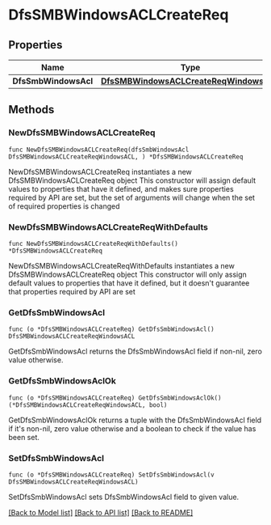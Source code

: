 # DfsSMBWindowsACLCreateReq

## Properties

Name | Type | Description | Notes
------------ | ------------- | ------------- | -------------
**DfsSmbWindowsAcl** | [**DfsSMBWindowsACLCreateReqWindowsACL**](DfsSMBWindowsACLCreateReqWindowsACL.md) |  | 

## Methods

### NewDfsSMBWindowsACLCreateReq

`func NewDfsSMBWindowsACLCreateReq(dfsSmbWindowsAcl DfsSMBWindowsACLCreateReqWindowsACL, ) *DfsSMBWindowsACLCreateReq`

NewDfsSMBWindowsACLCreateReq instantiates a new DfsSMBWindowsACLCreateReq object
This constructor will assign default values to properties that have it defined,
and makes sure properties required by API are set, but the set of arguments
will change when the set of required properties is changed

### NewDfsSMBWindowsACLCreateReqWithDefaults

`func NewDfsSMBWindowsACLCreateReqWithDefaults() *DfsSMBWindowsACLCreateReq`

NewDfsSMBWindowsACLCreateReqWithDefaults instantiates a new DfsSMBWindowsACLCreateReq object
This constructor will only assign default values to properties that have it defined,
but it doesn't guarantee that properties required by API are set

### GetDfsSmbWindowsAcl

`func (o *DfsSMBWindowsACLCreateReq) GetDfsSmbWindowsAcl() DfsSMBWindowsACLCreateReqWindowsACL`

GetDfsSmbWindowsAcl returns the DfsSmbWindowsAcl field if non-nil, zero value otherwise.

### GetDfsSmbWindowsAclOk

`func (o *DfsSMBWindowsACLCreateReq) GetDfsSmbWindowsAclOk() (*DfsSMBWindowsACLCreateReqWindowsACL, bool)`

GetDfsSmbWindowsAclOk returns a tuple with the DfsSmbWindowsAcl field if it's non-nil, zero value otherwise
and a boolean to check if the value has been set.

### SetDfsSmbWindowsAcl

`func (o *DfsSMBWindowsACLCreateReq) SetDfsSmbWindowsAcl(v DfsSMBWindowsACLCreateReqWindowsACL)`

SetDfsSmbWindowsAcl sets DfsSmbWindowsAcl field to given value.



[[Back to Model list]](../README.md#documentation-for-models) [[Back to API list]](../README.md#documentation-for-api-endpoints) [[Back to README]](../README.md)



